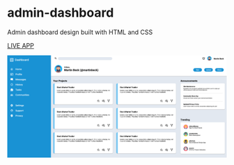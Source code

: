 # admin-dashboard
Admin dashboard design built with HTML and CSS 

[LIVE APP](https://hampusbosson.github.io/admin-dashboard/)

![alt text](image.png)
